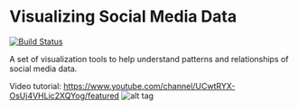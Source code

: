 # Visualizing Social Media Data 
[![Build Status](https://travis-ci.org/xbwei/Visualizing-Social-Media-Data.svg?branch=master)](https://travis-ci.org/xbwei/Visualizing-Social-Media-Data)

A set of visualization tools to help understand patterns and relationships of social media data.

Video tutorial: https://www.youtube.com/channel/UCwtRYX-OsUj4VHLic2XQYog/featured
![alt tag](https://github.com/xbwei/Visualizing-Social-Media-Data/blob/master/Visualize%20Twitter%20Data/twitter_network.png)
